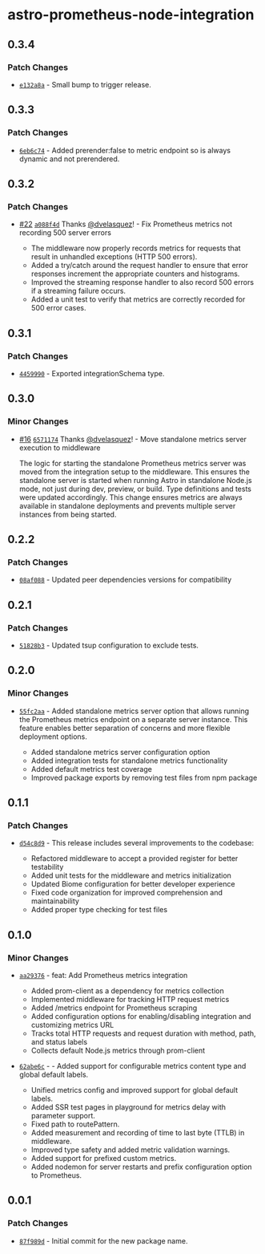 # astro-prometheus-node-integration

## 0.3.4

### Patch Changes

- [`e132a8a`](https://github.com/dvelasquez/astro-prometheus-integration/commit/e132a8acd499adb8619eeae749626c68ad43fba3) - Small bump to trigger release.

## 0.3.3

### Patch Changes

- [`6eb6c74`](https://github.com/dvelasquez/astro-prometheus-integration/commit/6eb6c7405003fffe69a3eca443018c08e1720168) - Added prerender:false to metric endpoint so is always dynamic and not prerendered.

## 0.3.2

### Patch Changes

- [#22](https://github.com/dvelasquez/astro-prometheus-integration/pull/22) [`a088f4d`](https://github.com/dvelasquez/astro-prometheus-integration/commit/a088f4dba80bdd34f0055f027840f7b8cbae0e56) Thanks [@dvelasquez](https://github.com/dvelasquez)! - Fix Prometheus metrics not recording 500 server errors

  - The middleware now properly records metrics for requests that result in unhandled exceptions (HTTP 500 errors).
  - Added a try/catch around the request handler to ensure that error responses increment the appropriate counters and histograms.
  - Improved the streaming response handler to also record 500 errors if a streaming failure occurs.
  - Added a unit test to verify that metrics are correctly recorded for 500 error cases.

## 0.3.1

### Patch Changes

- [`4459990`](https://github.com/dvelasquez/astro-prometheus-integration/commit/4459990a7d73588717df517060dae76cda2eff71) - Exported integrationSchema type.

## 0.3.0

### Minor Changes

- [#16](https://github.com/dvelasquez/astro-prometheus-integration/pull/16) [`6571174`](https://github.com/dvelasquez/astro-prometheus-integration/commit/657117462b498f864537403462fd4cbe86a569c1) Thanks [@dvelasquez](https://github.com/dvelasquez)! - Move standalone metrics server execution to middleware

  The logic for starting the standalone Prometheus metrics server was moved from the integration setup to the middleware. This ensures the standalone server is started when running Astro in standalone Node.js mode, not just during dev, preview, or build. Type definitions and tests were updated accordingly. This change ensures metrics are always available in standalone deployments and prevents multiple server instances from being started.

## 0.2.2

### Patch Changes

- [`08af088`](https://github.com/dvelasquez/astro-prometheus-integration/commit/08af088b33c833bc5e321f66f70b33fbe2f3bf45) - Updated peer dependencies versions for compatibility

## 0.2.1

### Patch Changes

- [`51828b3`](https://github.com/dvelasquez/astro-prometheus-integration/commit/51828b35b10523591359e2bf94ddf0951c8c8f9d) - Updated tsup configuration to exclude tests.

## 0.2.0

### Minor Changes

- [`55fc2aa`](https://github.com/dvelasquez/astro-prometheus-integration/commit/55fc2aabe871363258040f1c469e37df8a2f1897) - Added standalone metrics server option that allows running the Prometheus metrics endpoint on a separate server instance. This feature enables better separation of concerns and more flexible deployment options.

  - Added standalone metrics server configuration option
  - Added integration tests for standalone metrics functionality
  - Added default metrics test coverage
  - Improved package exports by removing test files from npm package

## 0.1.1

### Patch Changes

- [`d54c8d9`](https://github.com/dvelasquez/astro-prometheus-integration/commit/d54c8d9309bf4a8a33569be2e34672465a75f081) - This release includes several improvements to the codebase:

  - Refactored middleware to accept a provided register for better testability
  - Added unit tests for the middleware and metrics initialization
  - Updated Biome configuration for better developer experience
  - Fixed code organization for improved comprehension and maintainability
  - Added proper type checking for test files

## 0.1.0

### Minor Changes

- [`aa29376`](https://github.com/dvelasquez/astro-prometheus-integration/commit/aa29376ec1448b9a526664c784e4142480be6ea1) - feat: Add Prometheus metrics integration

  - Added prom-client as a dependency for metrics collection
  - Implemented middleware for tracking HTTP request metrics
  - Added /metrics endpoint for Prometheus scraping
  - Added configuration options for enabling/disabling integration and customizing metrics URL
  - Tracks total HTTP requests and request duration with method, path, and status labels
  - Collects default Node.js metrics through prom-client

- [`62abe6c`](https://github.com/dvelasquez/astro-prometheus-integration/commit/62abe6c0fa0bb380925f4f5bf6a17d68feea5459) - - Added support for configurable metrics content type and global default labels.
  - Unified metrics config and improved support for global default labels.
  - Added SSR test pages in playground for metrics delay with parameter support.
  - Fixed path to routePattern.
  - Added measurement and recording of time to last byte (TTLB) in middleware.
  - Improved type safety and added metric validation warnings.
  - Added support for prefixed custom metrics.
  - Added nodemon for server restarts and prefix configuration option to Prometheus.

## 0.0.1

### Patch Changes

- [`87f989d`](https://github.com/dvelasquez/astro-prometheus-integration/commit/87f989d459e8ed3e72c17d09b58551c111cad30c) - Initial commit for the new package name.
